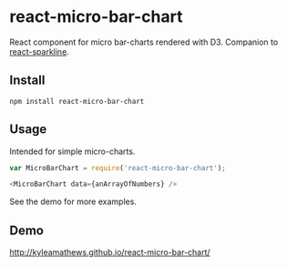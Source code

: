 react-micro-bar-chart
=====================

React component for micro bar-charts rendered with D3. Companion to [react-sparkline](https://github.com/KyleAMathews/react-sparkline).

## Install
`npm install react-micro-bar-chart`

## Usage

Intended for simple micro-charts.

````javascript
var MicroBarChart = require('react-micro-bar-chart');

<MicroBarChart data={anArrayOfNumbers} />
````

See the demo for more examples.

## Demo
http://kyleamathews.github.io/react-micro-bar-chart/
